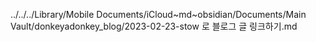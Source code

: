 ../../../Library/Mobile Documents/iCloud~md~obsidian/Documents/Main Vault/donkeyadonkey_blog/2023-02-23-stow 로 블로그 글 링크하기.md